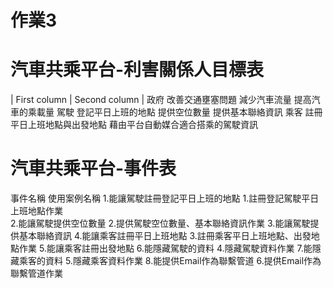 # 作業3
# 汽車共乘平台-利害關係人目標表
| First column  | Second column |
政府         改善交通壅塞問題
             減少汽車流量
             提高汽車的乘載量
駕駛         登記平日上班的地點
             提供空位數量
             提供基本聯絡資訊
乘客         註冊平日上班地點與出發地點
             藉由平台自動媒合適合搭乘的駕駛資訊

# 汽車共乘平台-事件表
事件名稱                            使用案例名稱
1.能讓駕駛註冊登記平日上班的地點     1.註冊登記駕駛平日上班地點作業   
2.能讓駕駛提供空位數量               2.提供駕駛空位數量、基本聯絡資訊作業
3.能讓駕駛提供基本聯絡資訊
4.能讓乘客註冊平日上班地點           3.註冊乘客平日上班地點、出發地點作業
5.能讓乘客註冊出發地點
6.能隱藏駕駛的資料                   4.隱藏駕駛資料作業
7.能隱藏乘客的資料                   5.隱藏乘客資料作業
8.能提供Email作為聯繫管道            6.提供Email作為聯繫管道作業